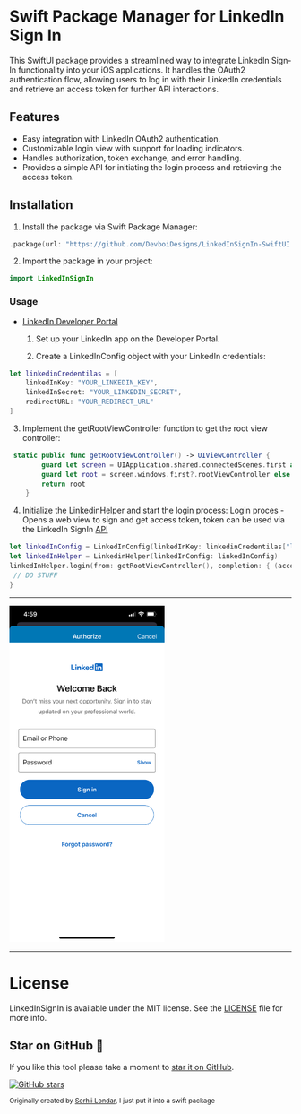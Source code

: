 # Swift Package Manager for LinkedIn Sign In

This SwiftUI package provides a streamlined way to integrate LinkedIn Sign-In functionality into your iOS applications. It handles the OAuth2 authentication flow, allowing users to log in with their LinkedIn credentials and retrieve an access token for further API interactions.

## Features

- Easy integration with LinkedIn OAuth2 authentication.
- Customizable login view with support for loading indicators.
- Handles authorization, token exchange, and error handling.
- Provides a simple API for initiating the login process and retrieving the access token.

## Installation

1. Install the package via Swift Package Manager:

```swift
.package(url: "https://github.com/DevboiDesigns/LinkedInSignIn-SwiftUI.git", .upToNextMajor(from: "1.2.0"))
```

2. Import the package in your project:

```swift
import LinkedInSignIn
```

### Usage

- [LinkedIn Developer Portal](https://developer.linkedin.com)

  1. Set up your LinkedIn app on the Developer Portal.

  2. Create a LinkedInConfig object with your LinkedIn credentials:

```swift
let linkedinCredentilas = [
    linkedInKey: "YOUR_LINKEDIN_KEY",
    linkedInSecret: "YOUR_LINKEDIN_SECRET",
    redirectURL: "YOUR_REDIRECT_URL"
]
```

3. Implement the getRootViewController function to get the root view controller:

```swift
 static public func getRootViewController() -> UIViewController {
        guard let screen = UIApplication.shared.connectedScenes.first as? UIWindowScene else { return .init() }
        guard let root = screen.windows.first?.rootViewController else { return .init() }
        return root
    }
```

4. Initialize the LinkedinHelper and start the login process:
   Login proces - Opens a web view to sign and get access token, token can be used via the LinkedIn SignIn [API](https://developer.linkedin.com)

```swift
let linkedInConfig = LinkedInConfig(linkedInKey: linkedinCredentilas["linkedInKey"]!, linkedInSecret: linkedinCredentilas["linkedInSecret"]!, redirectURL: linkedinCredentilas["redirectURL"]!)
let linkedInHelper = LinkedinHelper(linkedInConfig: linkedInConfig)
linkedInHelper.login(from: getRootViewController(), completion: { (accessToken) in
 // DO STUFF
}
```

---

<img src="img/signin.PNG"  height="600">

---

# License

LinkedInSignIn is available under the MIT license. See the [LICENSE](LICENSE) file for more info.

## Star on GitHub 🤩

If you like this tool please take a moment to
[star it on GitHub](https://github.com/devboidesigns/LinkedInSignIn-SwiftUI).

[![GitHub stars](https://img.shields.io/github/stars/devboidesigns/LinkedInSignIn-SwiftUI?style=social)](https://github.com/devboidesigns/LinkedInSignIn-SwiftUI#start-of-content)

<sup>Originally created by [Serhii Londar](https://github.com/serhii-londar/LinkedInSignIn), I just put it into a swift package</sup>
